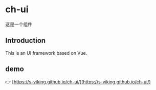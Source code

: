 # ch-ui
这是一个组件

## Introduction

This is an UI framework based on Vue.

## demo

:point_right: [https://s-viking.github.io/ch-ui/](https://s-viking.github.io/ch-ui/)</br>

